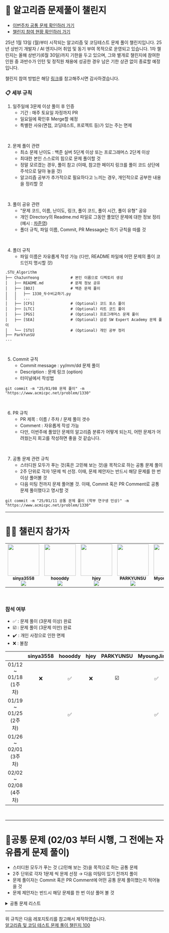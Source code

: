 # 💪 알고리즘 문제풀이 챌린지

- [이번주차 공통 문제 확인하러 가기](./problem.md)
- [챌린지 참여 현황 확인하러 가기](#%EC%B0%B8%EC%84%9D-%EC%97%AC%EB%B6%80)

25년 1월 13일 (월)부터 시작되는 알고리즘 및 코딩테스트 문제 풀이 챌린지입니다. 25년 상반기 개발자 / AI 엔지니어 취업 및 동기 부여 목적으로 운영되고 있습니다. 
1차 챌린지는 올해 상반기(6월 30일)까지 기한을 두고 있으며, 그와 별개로 챌린지에 참여한 인원 중 과반수가 인턴 및 정직원 채용에 성공한 경우 남은 기한 상관 없이 종료할 예정입니다.

챌린지 참여 방법은 해당 [링크](https://waytocse.tistory.com/59)를 참고해주시면 감사하겠습니다.

### 📋 세부 규칙

1. 일주일에 3문제 이상 풀이 후 인증
   - 기간 : 매주 토요일 자정까지 PR
   - 일요일에 확인후 Merge할 예정
   - 특별한 사유(면접, 코딩테스트, 프로젝트 등)가 있는 주는 면제
</br>

2. 문제 풀이 관련
   - 최소 문제 난이도 : 백준 실버 5단계 이상 또는 프로그래머스 2단계 이상
   - 최대한 본인 스스로의 힘으로 문제 풀이할 것
   - 정말 모르겠는 경우, 풀이 참고 (이때, 참고한 페이지 링크를 풀이 코드 상단에 주석으로 달아 놓을 것)
   - 알고리즘 공부가 추가적으로 필요하다고 느끼는 경우, 개인적으로 공부한 내용을 정리할 것
</br>

3. 풀이 공유 관련
   - "문제 코드, 이름, 난이도, 링크, 풀이 코드, 풀이 시간, 풀이 유형" 공유
   - 개인 Directory의 Readme.md 파일로 그동안 풀었던 문제에 대한 정보 정리 (예시 : [차준영](https://github.com/cjy8922/STU_Algorithm/tree/main/ChaJunYeong))
   - 폴더 규칙, 파일 이름, Commit, PR Message는 하기 규칙을 따를 것
</br>

4. 폴더 규칙
   - 파일 이름은 자유롭게 작성 가능 (다만, README 파일에 어떤 문제의 풀이 코드인지 명시할 것)
```
.STU_Algorithm
├── ChaJunYeong              # 본인 이름으로 디렉토리 생성
│   ├── README.md            # 문제 정보 공유
│   ├── [BOJ]                # 백준 문제 풀이
│   │   ├── 1330_두수비교하기.py
│   │   ...
│   ├── [CFS]                # (Optional) 코드 포스 풀이
│   ├── [LTC]                # (Optional) 리트 코드 풀이
│   ├── [PGS]                # (Optional) 프로그래머스 문제 풀이
│   ├── [SEA]                # (Optional) 삼성 SW Expert Academy 문제 풀이
│   └── [STU]                # (Optional) 개인 공부 정리
├── ParkYunSU
...
```
</br>
  
5. Commit 규칙
   - Commit message : yy/mm/dd 문제 풀이
   - Description : 문제 링크 (option)
   - 터미널에서 작성법
```
git commit -m "25/01/08 문제 풀이" -m "https://www.acmicpc.net/problem/1330"
```
</br>

6. PR 규칙
   - PR 제목 : 이름 / 주차 / 문제 풀이 갯수
   - Comment : 자유롭게 작성 가능
   - 다만, 이번주에 풀었던 문제의 알고리즘 분류가 어떻게 되는지, 어떤 문제가 어려웠는지 회고를 작성하면 좋을 것 같습니다.
</br>

7. 공통 문제 관련 규칙
   - 스터디원 모두가 푸는 것(혹은 고민해 보는 것)을 목적으로 하는 공통 문제 풀이
   - 2주 단위로 각자 1문제 씩 선정. 이때, 문제 제안자는 반드시 해당 문제를 한 번 이상 풀어볼 것
   - 다음 미팅 전까지 문제 풀어볼 것. 이때, Commit 혹은 PR Comment로 공통 문제 풀이했다고 명시할 것
```
git commit -m "25/01/11 공통 문제 풀이 (학부 연구생 민상)" -m "https://www.acmicpc.net/problem/1330"
```

--------

# 🧑‍💻 챌린지 참가자
<table><tr>         
   <td align="center"><a href="https://github.com/sinya3558"><img src="https://avatars.githubusercontent.com/u/70243358?v=4?s=100" width="100px;" alt=""/>         <br /><sub><b>sinya3558</b><br><img src="https://us-central1-progress-markdown.cloudfunctions.net/progress/0"/></sub></a><br /></td>
   <td align="center"><a href="https://github.com/hoooddy"><img src="https://avatars.githubusercontent.com/u/35017649?v=4?s=100" width="100px;" alt=""/>         <br /><sub><b>hoooddy</b><br><img src="https://us-central1-progress-markdown.cloudfunctions.net/progress/20"/></sub></a><br /></td>
   <td align="center"><a href="https://github.com/hjey"><img src="https://avatars.githubusercontent.com/u/94843707?v=4?s=100" width="100px;" alt=""/>         <br /><sub><b>hjey</b><br><img src="https://us-central1-progress-markdown.cloudfunctions.net/progress/0"/></sub></a><br /></td>
   <td align="center"><a href="https://github.com/PARKYUNSU"><img src="https://avatars.githubusercontent.com/u/125172299?v=4?s=100" width="100px;" alt=""/>         <br /><sub><b>PARKYUNSU</b><br><img src="https://us-central1-progress-markdown.cloudfunctions.net/progress/2"/></sub></a><br /></td>
   <td align="center"><a href="https://github.com/MyoungJinSon"><img src="https://avatars.githubusercontent.com/u/46157544?v=4?s=100" width="100px;" alt=""/>         <br /><sub><b>MyoungJinSon</b><br><img src="https://us-central1-progress-markdown.cloudfunctions.net/progress/11"/></sub></a><br /></td>
   <td align="center"><a href="https://github.com/cjy8922"><img src="https://avatars.githubusercontent.com/u/34412522?v=4?s=400" width="100px;" alt=""/>         <br /><sub><b>cjy8922</b><br><img src="https://us-central1-progress-markdown.cloudfunctions.net/progress/15"/></sub></a><br /></td>
   <td align="center"><a href="https://github.com/po2955"><img src="https://avatars.githubusercontent.com/u/84663334?v=4?s=100" width="100px;" alt=""/>         <br /><sub><b>po2955</b><br><img src="https://us-central1-progress-markdown.cloudfunctions.net/progress/7"/></sub></a><br /></td>
</tr>
</table>
</br>

### 참석 여부
- ✅ : 문제 풀이 (3문제 이상) 완료
- ☑️ : 문제 풀이 (3문제 미만) 완료
- ✔️ : 개인 사정으로 인한 면제
- ❌ : 불참

||sinya3558|hoooddy|hjey|PARKYUNSU|MyoungJinSon|cjy8922|po2955|
|:---:|:---:|:---:|:---:|:---:|:---:|:---:|:---:|
|01/12 ~ 01/18 </br> (1주차) |❌|✅|❌|☑️|✅|✅|✅|
|01/19 ~ 01/25 </br> (2주차) | |✅| | |✅|✅|✅|
|01/26 ~ 02/01 </br> (3주차) | | | | | | | |
|02/02 ~ 02/08 </br> (4주차) | | | | | | | |
</br>

-------

# 📍공통 문제 (02/03 부터 시행, 그 전에는 자유롭게 문제 풀이)
- 스터디원 모두가 푸는 것 (고민해 보는 것)을 목적으로 하는 공통 문제
- 2주 단위로 각자 1문제 씩 문제 선정 → 다음 미팅이 있기 전까지 풀이
- 문제 풀이자는 Commit 혹은 PR Comment에 어떤 공통 문제 풀이했는지 적어놓을 것
- 문제 제안자는 반드시 해당 문제를 한 번 이상 풀어 볼 것

<details>
   <summary>공통 문제 리스트</summary>

   ### 1/12 ~ 2/3 공통 문제
   |제안자|문제 링크|sinya3558|hoooddy|hjey|PARKYUNSU|MyoungJinSon|cjy8922|po2955|
   |:-----:|:-----|:---:|:---:|:---:|:---:|:---:|:---:|:---:|
   |hoooddy|[N-Queen](https://www.acmicpc.net/problem/9663)||-||||✅||
   |cjy8922|[학부 연구생 민상](https://www.acmicpc.net/problem/21922)||✅|||✅|-|✅|
   
</details>

-------

위 규칙은 다음 레포지토리를 참고해서 제작하였습니다. </br>[알고리즘 및 코딩 테스트 문제 풀이 챌린지 100](https://github.com/ellynhan/challenge100-codingtest-study)

